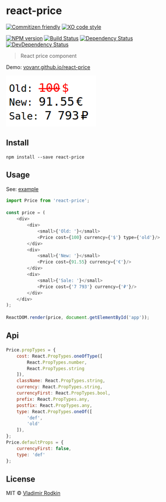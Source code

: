 # react-price

[![Commitizen friendly][commitizen-image]][commitizen-url]
[![XO code style][codestyle-image]][codestyle-url]

[![NPM version][npm-image]][npm-url]
[![Build Status][travis-image]][travis-url]
[![Dependency Status][depstat-image]][depstat-url]
[![DevDependency Status][depstat-dev-image]][depstat-dev-url]

> React price component

Demo: [vovanr.github.io/react-price][demo]

![](preview.png)

## Install

```
npm install --save react-price
```

## Usage
See: [example](example/app.jsx)

```js
import Price from 'react-price';

const price = (
    <div>
        <div>
            <small>{'Old: '}</small>
            <Price cost={100} currency={'$'} type={'old'}/>
        </div>
        <div>
            <small>{'New: '}</small>
            <Price cost={91.55} currency={'€'}/>
        </div>
        <div>
            <small>{'Sale: '}</small>
            <Price cost={'7 793'} currency={'₽'}/>
        </div>
    </div>
);

ReactDOM.render(price, document.getElementById('app'));
```

## Api

```js
Price.propTypes = {
    cost: React.PropTypes.oneOfType([
        React.PropTypes.number,
        React.PropTypes.string
    ]),
    className: React.PropTypes.string,
    currency: React.PropTypes.string,
    currencyFirst: React.PropTypes.bool,
    prefix: React.PropTypes.any,
    postfix: React.PropTypes.any,
    type: React.PropTypes.oneOf([
        'def',
        'old'
    ]),
};
Price.defaultProps = {
    currencyFirst: false,
    type: 'def'
};
```

## License
MIT © [Vladimir Rodkin](https://github.com/VovanR)

[demo]: http://vovanr.github.io/react-price

[commitizen-url]: http://commitizen.github.io/cz-cli/
[commitizen-image]: https://img.shields.io/badge/commitizen-friendly-brightgreen.svg?style=flat-square

[codestyle-url]: https://github.com/sindresorhus/xo
[codestyle-image]: https://img.shields.io/badge/code_style-XO-5ed9c7.svg?style=flat-square

[npm-url]: https://npmjs.org/package/react-price
[npm-image]: https://img.shields.io/npm/v/react-price.svg?style=flat-square

[travis-url]: https://travis-ci.org/VovanR/react-price
[travis-image]: https://img.shields.io/travis/VovanR/react-price.svg?style=flat-square

[depstat-url]: https://david-dm.org/VovanR/react-price
[depstat-image]: https://david-dm.org/VovanR/react-price.svg?style=flat-square

[depstat-dev-url]: https://david-dm.org/VovanR/react-price
[depstat-dev-image]: https://david-dm.org/VovanR/react-price/dev-status.svg?style=flat-square

